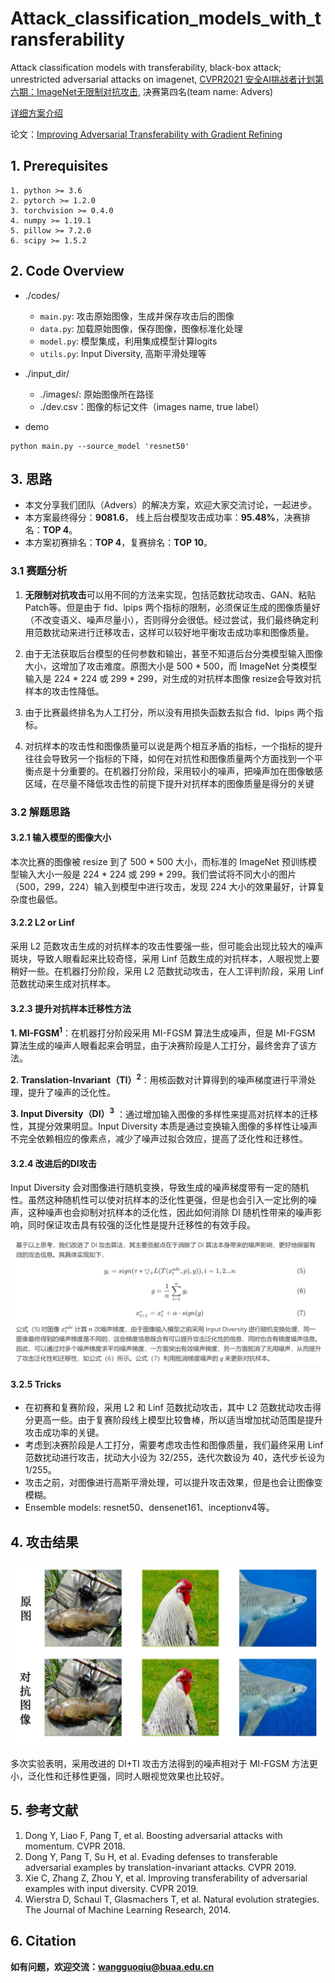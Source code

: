 # Attack_classification_models_with_transferability
Attack classification models with transferability, black-box attack; unrestricted adversarial attacks on imagenet, [CVPR2021 安全AI挑战者计划第六期：ImageNet无限制对抗攻击](https://tianchi.aliyun.com/competition/entrance/531853/introduction), 决赛第四名(team name: Advers)

[详细方案介绍](https://tianchi.aliyun.com/forum/postDetail?postId=208941)

论文：[Improving Adversarial Transferability with Gradient Refining](https://arxiv.org/abs/2105.04834)
## 1. Prerequisites
```
1. python >= 3.6
2. pytorch >= 1.2.0
3. torchvision >= 0.4.0 
4. numpy >= 1.19.1
5. pillow >= 7.2.0
6. scipy >= 1.5.2
```

## 2. Code Overview
* ./codes/
  - ```main.py```: 攻击原始图像，生成并保存攻击后的图像
  - ```data.py```: 加载原始图像，保存图像，图像标准化处理
  - ```model.py```: 模型集成，利用集成模型计算logits
  - ```utils.py```: Input Diversity, 高斯平滑处理等
 
* ./input_dir/
  - ./images/: 原始图像所在路径
  - ./dev.csv：图像的标记文件（images name, true label）


* demo
```
python main.py --source_model 'resnet50'
```

## 3. 思路

* 本文分享我们团队（Advers）的解决方案，欢迎大家交流讨论，一起进步。
* 本方案最终得分：**9081.6**， 线上后台模型攻击成功率：**95.48%**，决赛排名：**TOP 4**。
* 本方案初赛排名：**TOP 4**，复赛排名：**TOP 10**。

### 3.1 赛题分析

1. **无限制对抗攻击**可以用不同的方法来实现，包括范数扰动攻击、GAN、粘贴Patch等。但是由于 fid、lpips 两个指标的限制，必须保证生成的图像质量好（不改变语义、噪声尽量小），否则得分会很低。经过尝试，我们最终确定利用范数扰动来进行迁移攻击，这样可以较好地平衡攻击成功率和图像质量。

2. 由于无法获取后台模型的任何参数和输出，甚至不知道后台分类模型输入图像大小，这增加了攻击难度。原图大小是 500 * 500，而 ImageNet 分类模型输入是 224 * 224 或 299 * 299，对生成的对抗样本图像 resize会导致对抗样本的攻击性降低。

3. 由于比赛最终排名为人工打分，所以没有用损失函数去拟合 fid、lpips 两个指标。

4. 对抗样本的攻击性和图像质量可以说是两个相互矛盾的指标，一个指标的提升往往会导致另一个指标的下降，如何在对抗性和图像质量两个方面找到一个平衡点是十分重要的。在机器打分阶段，采用较小的噪声，把噪声加在图像敏感区域，在尽量不降低攻击性的前提下提升对抗样本的图像质量是得分的关键

### 3.2 解题思路

#### 3.2.1 输入模型的图像大小

本次比赛的图像被 resize 到了 500 * 500 大小，而标准的 ImageNet 预训练模型输入大小一般是 224 * 224 或 299 * 299。我们尝试将不同大小的图片（500，299，224）输入到模型中进行攻击，发现 224 大小的效果最好，计算复杂度也最低。

#### 3.2.2 L2 or Linf 

采用 L2 范数攻击生成的对抗样本的攻击性要强一些，但可能会出现比较大的噪声斑块，导致人眼看起来比较奇怪，采用 Linf 范数生成的对抗样本，人眼视觉上要稍好一些。在机器打分阶段，采用 L2 范数扰动攻击，在人工评判阶段，采用 Linf 范数扰动来生成对抗样本。


#### 3.2.3 提升对抗样本迁移性方法

**1. MI-FGSM<sup>1</sup>**：在机器打分阶段采用 MI-FGSM 算法生成噪声，但是 MI-FGSM 算法生成的噪声人眼看起来会明显，由于决赛阶段是人工打分，最终舍弃了该方法。

**2. Translation-Invariant（TI）<sup>2</sup>**：用核函数对计算得到的噪声梯度进行平滑处理，提升了噪声的泛化性。

**3. Input Diversity（DI）<sup>3</sup>** ：通过增加输入图像的多样性来提高对抗样本的迁移性，其提分效果明显。Input Diversity 本质是通过变换输入图像的多样性让噪声不完全依赖相应的像素点，减少了噪声过拟合效应，提高了泛化性和迁移性。

#### 3.2.4 改进后的DI攻击

Input Diversity 会对图像进行随机变换，导致生成的噪声梯度带有一定的随机性。虽然这种随机性可以使对抗样本的泛化性更强，但是也会引入一定比例的噪声，这种噪声也会抑制对抗样本的泛化性，因此如何消除 DI 随机性带来的噪声影响，同时保证攻击具有较强的泛化性是提升迁移性的有效手段。

![image](https://github.com/yufengzhe1/Attack_classification_models_with_transferability/blob/main/input_dir/math.jpg)

#### 3.2.5 Tricks

* 在初赛和复赛阶段，采用 L2 和 Linf 范数扰动攻击，其中 L2 范数扰动攻击得分更高一些。由于复赛阶段线上模型比较鲁棒，所以适当增加扰动范围是提升攻击成功率的关键。
* 考虑到决赛阶段是人工打分，需要考虑攻击性和图像质量，我们最终采用 Linf 范数扰动进行攻击，扰动大小设为 32/255，迭代次数设为 40，迭代步长设为 1/255。
* 攻击之前，对图像进行高斯平滑处理，可以提升攻击效果，但是也会让图像变模糊。
* Ensemble models: resnet50、densenet161、inceptionv4等。

## 4. 攻击结果

![image](https://github.com/yufengzhe1/Attack_classification_models_with_transferability/blob/main/input_dir/adv_images.jpg)

多次实验表明，采用改进的 DI+TI 攻击方法得到的噪声相对于 MI-FGSM 方法更小，泛化性和迁移性更强，同时人眼视觉效果也比较好。

## 5. 参考文献

1. Dong Y, Liao F, Pang T, et al. Boosting adversarial attacks with momentum. CVPR 2018.
2. Dong Y, Pang T, Su H, et al. Evading defenses to transferable adversarial examples by translation-invariant attacks. CVPR 2019. 
3. Xie C, Zhang Z, Zhou Y, et al. Improving transferability of adversarial examples with input diversity. CVPR 2019.
4. Wierstra D, Schaul T, Glasmachers T, et al. Natural evolution strategies. The Journal of Machine Learning Research, 2014.

## 6. Citation



**如有问题，欢迎交流：wangguoqiu@buaa.edu.cn**
